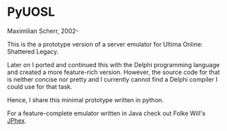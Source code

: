 PyUOSL
===

Maximilian Scherr, 2002-

This is the a prototype version of a server emulator for Ultima Online: Shattered Legacy.

Later on I ported and continued this with the Delphi programming language and created a more feature-rich version.
However, the source code for that is neither concise nor pretty and I currently cannot find a Delphi compiler I could use for that task.

Hence, I share this minimal prototype written in python.

For a feature-complete emulator written in Java check out Folke Will's [JPhex](https://code.google.com/p/jphex/).

